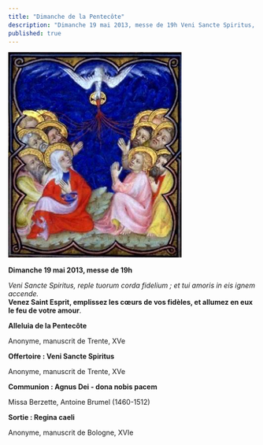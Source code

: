 ```yaml
---
title: "Dimanche de la Pentecôte"
description: "Dimanche 19 mai 2013, messe de 19h Veni Sancte Spiritus, reple tuorum corda fidelium ; et tui amoris in eis ignem accende. Venez Saint Esprit, emplissez les cœurs de vos fidèles, et allumez en eux le feu de votre amour. Alleluia de la Pentecôte Anonyme,..."
published: true
---
```



![](/images/2013-05-15-pentecote-iii.jpg)

**Dimanche 19 mai 2013, messe de 19h**

*Veni Sancte Spiritus, reple tuorum corda fidelium ; et tui amoris in eis ignem accende.*  
**Venez Saint Esprit, emplissez les cœurs de vos fidèles, et allumez en eux le feu de votre amour**.

**Alleluia de la Pentecôte**

Anonyme, manuscrit de Trente, XVe

**Offertoire : Veni Sancte Spiritus**

Anonyme, manuscrit de Trente, XVe

**Communion : Agnus Dei - dona nobis pacem**

Missa Berzette, Antoine Brumel (1460-1512)

**Sortie : Regina caeli**

Anonyme, manuscrit de Bologne, XVIe